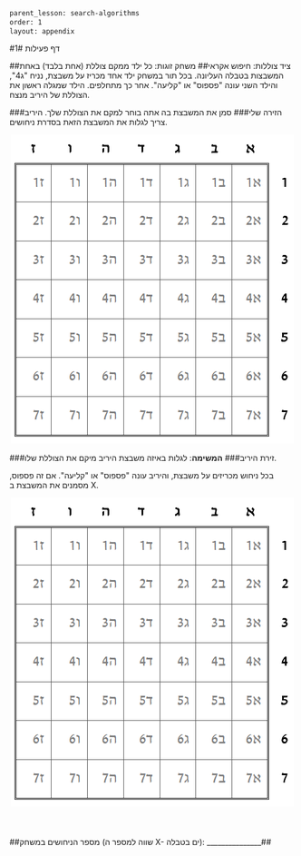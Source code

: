 ```
parent_lesson: search-algorithms
order: 1
layout: appendix
```

#דף פעילות 1#

##ציד צוללות: חיפוש אקראי##
משחק זוגות: כל ילד ממקם צוללת (אחת בלבד) באחת המשבצות בטבלה העליונה. בכל תור במשחק ילד אחד מכריז על משבצת, נניח "ג4", והילד השני עונה "פספוס" או "קליעה". אחר כך מתחלפים. הילד שמגלה ראשון את הצוללת של היריב מנצח.

###הזירה שלי###
סמן את המשבצת בה אתה בוחר למקם את הצוללת שלך.
היריב צריך לגלות את המשבצת הזאת בסדרת ניחושים.

<div id="container" align="center">
  <img src="img07.png" title=""/>
</div>


###זירת היריב###
**המשימה**: לגלות באיזה משבצת היריב מיקם את הצוללת שלו.

בכל ניחוש מכריזים על משבצת, והיריב עונה "פספוס" או "קליעה".
אם זה פספוס, מסמנים את המשבצת ב X.

<div id="container" align="center">
  <img src="img07.png" title=""/>
</div>
<br>
<br>
<br>
##מספר הניחושים במשחק (שווה למספר ה X- ים בטבלה): _______________##